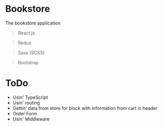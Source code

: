 # Bookstore

The bookstore application

> React.js

> Redux

> Sass (SCSS)

> Bootstrap

# ToDo

* Usin' TypeScript
* Usin' routing
* Gettin' data from store for block with information from cart in header
* Order Form
* Usin' Middleware